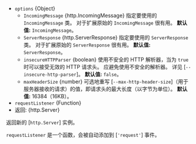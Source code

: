 <!-- YAML
added: v0.1.13
changes:
  - version:
     - v13.8.0
     - v12.15.0
     - v10.19.0
    pr-url: https://github.com/nodejs/node/pull/31448
    description: 支持 `insecureHTTPParser` 选项。
  - version: v13.3.0
    pr-url: https://github.com/nodejs/node/pull/30570
    description: 支持 `maxHeaderSize` 选项。
  - version: v9.6.0, v8.12.0
    pr-url: https://github.com/nodejs/node/pull/15752
    description: 支持 `options` 参数。
-->

* `options` {Object}
  * `IncomingMessage` {http.IncomingMessage} 指定要使用的 `IncomingMessage` 类。
    对于扩展原始的 `IncomingMessage` 很有用。
    **默认值:** `IncomingMessage`。
  * `ServerResponse` {http.ServerResponse} 指定要使用的 `ServerResponse` 类。
    对于扩展原始的 `ServerResponse` 很有用。
    **默认值:** `ServerResponse`。
  * `insecureHTTPParser` {boolean} 使用不安全的 HTTP 解析器，当为 `true` 时可以接受无效的 HTTP 请求头。
    应避免使用不安全的解析器。
    详见 [`--insecure-http-parser`]。
    **默认值:** `false`。
  * `maxHeaderSize` {number} 可选地重写 [`--max-http-header-size`]（用于服务器接收的请求）的值，即请求头的最大长度（以字节为单位）。 
    **默认值:** 16384（16KB）。
* `requestListener` {Function}
* 返回: {http.Server}

返回新的 [`http.Server`] 实例。

`requestListener` 是一个函数，会被自动添加到 [`'request'`] 事件。


